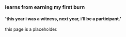 ### learns from earning my first burn  

#### 'this year i was a witness, next year, i'll be a participant.'

this page is a placeholder.